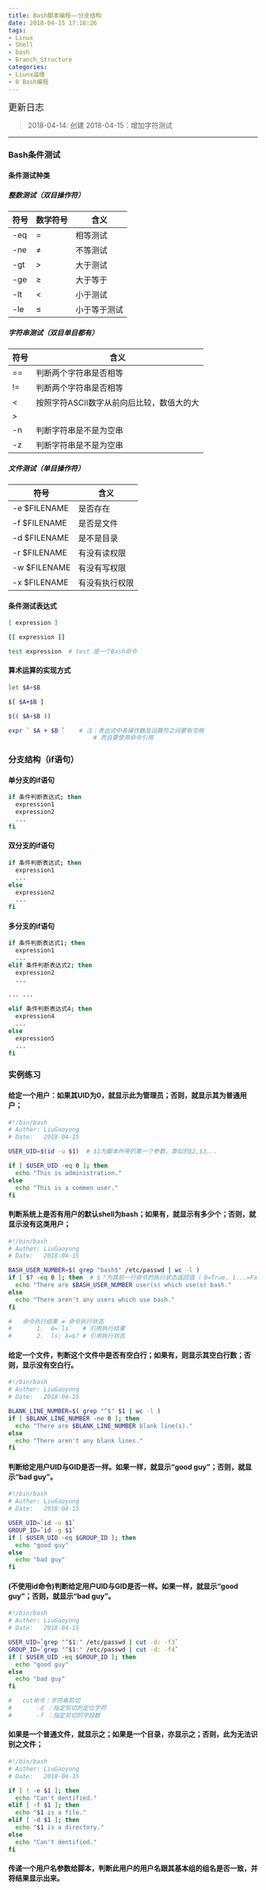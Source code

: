 ```yaml
---
title: Bash脚本编程——分支结构
date: 2018-04-15 17:16:26
tags: 
- Linux
- Shell
- bash
- Branch_Structure
categories:
- Liunx运维
- 0 Bash编程
---
```


<font  size=4 face="黑体">更新日志</font> 

> 2018-04-14: 创建
  2018-04-15：增加字符测试

---



### Bash条件测试

#### 条件测试种类

##### 整数测试（双目操作符）

符号 | 数学符号 |含义
---  |---|---
-eq  | = | 相等测试
-ne  | ≠ | 不等测试
-gt  | > | 大于测试
-ge  | ≥ | 大于等于
-lt  | < | 小于测试
-le  | ≤ | 小于等于测试

##### 字符串测试（双目单目都有）

符号|含义
--- |---
==  | 判断两个字符串是否相等
!=  | 判断两个字符串是否相等
<  | 按照字符ASCII数字从前向后比较，数值大的大
\>  |
-n  | 判断字符串是不是为空串
-z  | 判断字符串是不是为空串

##### 文件测试（单目操作符）

符号|含义
--- |---
-e $FILENAME | 是否存在
-f $FILENAME | 是否是文件
-d $FILENAME | 是不是目录
-r $FILENAME | 有没有读权限
-w $FILENAME | 有没有写权限
-x $FILENAME | 有没有执行权限

#### 条件测试表达式

```sh
[ expression ]

[[ expression ]]

test expression  # test 是一个Bash命令
```

#### 算术运算的实现方式

```sh
let $A+$B

$[ $A+$B ]

$(( $A+$B ))

expr ` $A + $B `   	# 注：表达式中各操作数及运算符之间要有空格
                        # 而且要使用命令引用
```


### 分支结构（if语句）

#### 单分支的if语句

```sh
if 条件判断表达式; then
  expression1
  expression2
  ...
fi
```

#### 双分支的if语句

```sh
if 条件判断表达式; then
  expression1
  ...
else
  expression2
  ...
fi
```

#### 多分支的if语句

```bash
if 条件判断表达式1; then
  expression1
  ...
elif 条件判断表达式2; then
  expression2
  ...
  
... ...

elif 条件判断表达式4; then
  expression4
  ...
else
  expression5
  ...
fi
```

### 实例练习

#### 给定一个用户：如果其UID为0，就显示此为管理员；否则，就显示其为普通用户；

```bash
#!/bin/bash
# Auther: LiuGaoyong
# Date:   2018-04-15

USER_UID=$(id -u $1)  # $1为脚本所带的第一个参数，类似的$2,$3...

if [ $USER_UID -eq 0 ]; then
  echo "This is administration."
else
  echo "This is a commen user."
fi
```

#### 判断系统上是否有用户的默认shell为bash；如果有，就显示有多少个；否则，就显示没有这类用户；

```sh
#!/bin/bash
# Auther: LiuGaoyong
# Date:   2018-04-15

BASH_USER_NUMBER=$( grep "bash$" /etc/passwd | wc -l )
if [ $? -eq 0 ]; then  # $？为其前一行命令的执行状态返回值（ 0=True, 1...=False ）
  echo "There are $BASH_USER_NUMBER user(s) which use(s) bash."
else
  echo "There aren't any users which use bash."
fi

#	命令执行结果 ≠ 命令执行状态
#		1.  A=`ls`	 # 引用执行结果
#		2.  ls; A=$? # 引用执行状态

```

#### 给定一个文件，判断这个文件中是否有空白行；如果有，则显示其空白行数；否则，显示没有空白行。

```sh
#!/bin/bash
# Auther: LiuGaoyong
# Date:   2018-04-15

BLANK_LINE_NUMBER=$( grep "^$" $1 | wc -l )
if [ $BLANK_LINE_NUMBER -ne 0 ]; then
  echo "There are $BLANK_LINE_NUMBER blank line(s)."
else
  echo "There aren't any blank lines."
fi
```

#### 判断给定用户UID与GID是否一样。如果一样，就显示“good guy”；否则，就显示“bad guy”。

```sh
#!/bin/bash
# Auther: LiuGaoyong
# Date:   2018-04-15

USER_UID=`id -u $1`
GROUP_ID=`id -g $1`
if [ $USER_UID -eq $GROUP_ID ]; then
  echo "good guy"
else
  echo "bad guy"
fi
```

#### (不使用id命令)判断给定用户UID与GID是否一样。如果一样，就显示“good guy”；否则，就显示“bad guy”。

```sh
#!/bin/bash
# Auther: LiuGaoyong
# Date:   2018-04-15

USER_UID=`grep "^$1:" /etc/passwd | cut -d: -f3`
GROUP_ID=`grep "^$1:" /etc/passwd | cut -d: -f4`
if [ $USER_UID -eq $GROUP_ID ]; then
  echo "good guy"
else
  echo "bad guy"
fi

#	cut命令：字符串剪切
#		-d ：指定剪切的定位字符
#		-f ：指定剪切的字段数

```

#### 如果是一个普通文件，就显示之；如果是一个目录，亦显示之；否则，此为无法识别之文件；

```sh
#!/bin/bash
# Auther: LiuGaoyong
# Date:   2018-04-15

if [ ! -e $1 ]; then
  echo "Can't dentified."
elif [ -f $1 ]; then 
  echo "$1 is a file."
elif [ -d $1 ]; then 
  echo "$1 is a directory."
else
  echo "Can't dentified."
fi
```

#### 传递一个用户名参数给脚本，判断此用户的用户名跟其基本组的组名是否一致，并将结果显示出来。
